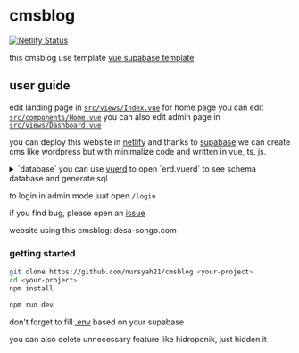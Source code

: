 # cmsblog

[![Netlify Status](https://api.netlify.com/api/v1/badges/653032b5-6546-4966-9b99-f315da17378e/deploy-status)](https://app.netlify.com/sites/desasongo/deploys)

this cmsblog use template [vue supabase template](https://github.com/nursyah21/vue-supabase-template)


## user guide
edit landing page in [`src/views/Index.vue`](src/views/Index.vue)
for home page you can edit [`src/components/Home.vue`](src/components/Home.vue)
you can also edit admin page in [`src/views/Dashboard.vue`](src/views/Dashboard.vue)

you can deploy this website in [netlify](https://netlify.com) and thanks to [supabase](https://supabase.com) we can create cms like wordpress but with minimalize code and written in vue, ts, js.

<details><summary>`database` you can use <a href='https://github.com/vuerd/vuerd/tree/master/packages/vuerd-vscode'>vuerd</a> to open `erd.vuerd` to see schema database and generate sql</summary>

blog: 
- blog_id:int4
- data:text
- release:text
- views:int4
- link:text
- preview_data:text

comment:
- comment_id:int4
- name:text
- comment:text
- created_at:text
- url_blog:text
	
hidroponik:
- id_hidroponik:int4
- tangki1:float8
- tangki2:float8
- tangki3:float8
- tds:float8
- pompa_1:bool
- pompa_2:bool
- pompa_3:bool
- pompa_4:bool
- ppm:int4
- auto:bool
	
shop:
- shop_id:int4
- name:text
- url:text
- price:text
- img_url:text
	
users:
- users_id:int4
- name:text
- pass:text
- created_at:text
	
visited:
- visited_id:int4
- time:text
- counts:int4
</details>

to login in admin mode juat open `/login`

if you find bug, please open an [issue](https://github.com/nursyah21/cmsblog/issues)

website using this cmsblog: desa-songo.com

### getting started
```bash
git clone https://github.com/nursyah21/cmsblog <your-project>
cd <your-project>
npm install

npm run dev
```

don't forget to fill [.env](.env) based on your supabase

you can also delete unnecessary feature like hidroponik, just hidden it
